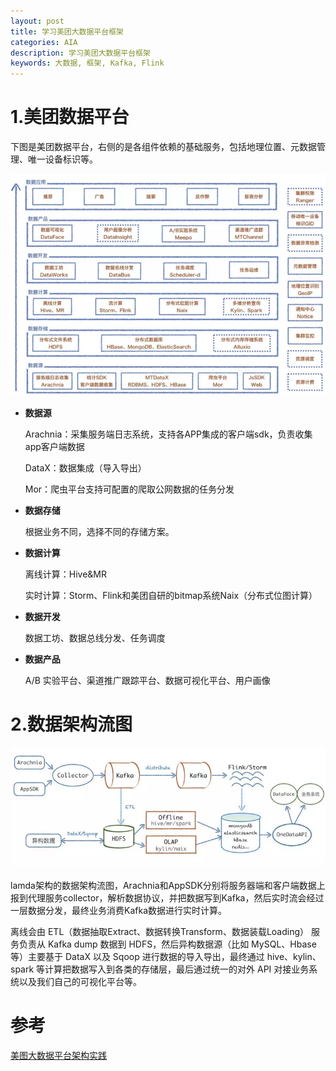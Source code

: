```yaml
---
layout: post
title: 学习美团大数据平台框架
categories: AIA
description: 学习美团大数据平台框架
keywords: 大数据, 框架, Kafka, Flink
---
```


# 1.美团数据平台

下图是美团数据平台，右侧的是各组件依赖的基础服务，包括地理位置、元数据管理、唯一设备标识等。

<img src="/images/posts/2019-11-22-Learning-Meit-Bigdata-Arch/global_arch.png" width="700" alt="总体结构" />

- **数据源**

  Arachnia：采集服务端日志系统，支持各APP集成的客户端sdk，负责收集app客户端数据

  DataX：数据集成（导入导出）

  Mor：爬虫平台支持可配置的爬取公网数据的任务分发

- **数据存储**

  根据业务不同，选择不同的存储方案。

- **数据计算**

  离线计算：Hive&MR

  实时计算：Storm、Flink和美团自研的bitmap系统Naix（分布式位图计算）

- **数据开发**

  数据工坊、数据总线分发、任务调度

- **数据产品**

  A/B 实验平台、渠道推广跟踪平台、数据可视化平台、用户画像

# 2.数据架构流图

<img src="/images/posts/2019-11-22-Learning-Meit-Bigdata-Arch/dataflow_arch.png" width="700" alt="数据架构流图" />

lamda架构的数据架构流图，Arachnia和AppSDK分别将服务器端和客户端数据上报到代理服务collector，解析数据协议，并把数据写到Kafka，然后实时流会经过一层数据分发，最终业务消费Kafka数据进行实时计算。

离线会由 ETL（数据抽取Extract、数据转换Transform、数据装载Loading） 服务负责从 Kafka dump 数据到 HDFS，然后异构数据源（比如 MySQL、Hbase 等）主要基于 DataX 以及 Sqoop 进行数据的导入导出，最终通过 hive、kylin、spark 等计算把数据写入到各类的存储层，最后通过统一的对外 API 对接业务系统以及我们自己的可视化平台等。

# 参考

[美图大数据平台架构实践](https://segmentfault.com/a/1190000016106115)



